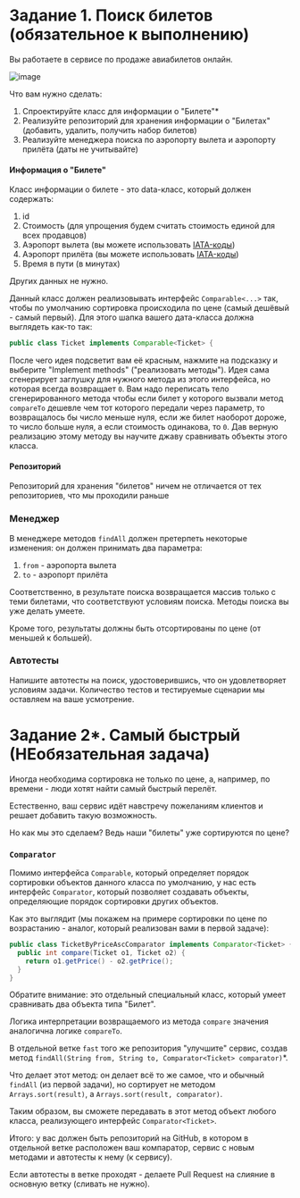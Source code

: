 # Задание 1. Поиск билетов (обязательное к выполнению)

Вы работаете в сервисе по продаже авиабилетов онлайн.

![image](https://user-images.githubusercontent.com/53707586/154491051-0bc17b53-cf07-4502-80c0-6379e1a89b92.png)

Что вам нужно сделать:
1. Спроектируйте класс для информации о "Билете"*
1. Реализуйте репозиторий для хранения информации о "Билетах" (добавить, удалить, получить набор билетов)
1. Реализуйте менеджера поиска по аэропорту вылета и аэропорту прилёта (даты не учитывайте)

#### Информация о "Билете"

Класс информации о билете - это data-класс, который должен содержать:
1. id
1. Стоимость (для упрощения будем считать стоимость единой для всех продавцов)
1. Аэропорт вылета (вы можете использовать [IATA-коды](https://ru.wikipedia.org/wiki/%D0%9A%D0%BE%D0%B4_%D0%B0%D1%8D%D1%80%D0%BE%D0%BF%D0%BE%D1%80%D1%82%D0%B0_%D0%98%D0%90%D0%A2%D0%90))
1. Аэропорт прилёта (вы можете использовать [IATA-коды](https://ru.wikipedia.org/wiki/%D0%9A%D0%BE%D0%B4_%D0%B0%D1%8D%D1%80%D0%BE%D0%BF%D0%BE%D1%80%D1%82%D0%B0_%D0%98%D0%90%D0%A2%D0%90))
1. Время в пути (в минутах)

Других данных не нужно.

Данный класс должен реализовывать интерфейс `Comparable<...>` так, чтобы по умолчанию сортировка происходила по цене (самый дешёвый - самый первый). Для этого шапка вашего дата-класса должна выглядеть как-то так:
```java
public class Ticket implements Comparable<Ticket> {
```

После чего идея подсветит вам её красным, нажмите на подсказку и выберите "Implement methods" ("реализовать методы"). Идея сама сгенерирует заглушку для нужного метода из этого интерфейса, но которая всегда возвращает `0`. Вам надо переписать тело сгенерированного метода чтобы если билет у которого вызвали метод `compareTo` дешевле чем тот которого передали через параметр, то возвращалось бы число меньше нуля, если же билет наоборот дороже, то число больше нуля, а если стоимость одинакова, то `0`. Дав верную реализацию этому методу вы научите джаву сравнивать объекты этого класса.

#### Репозиторий

Репозиторий для хранения "билетов" ничем не отличается от тех репозиториев, что мы проходили раньше

### Менеджер

В менеджере методов `findAll` должен претерпеть некоторые изменения: он должен принимать два параметра:
1. `from` - аэропорта вылета
1. `to` -  аэропорт прилёта

Соответственно, в результате поиска возвращается массив только с теми билетами, что соответствуют условиям поиска. Методы поиска вы уже делать умеете.

Кроме того, результаты должны быть отсортированы по цене (от меньшей к большей).

### Автотесты

Напишите автотесты на поиск, удостоверившись, что он удовлетворяет условиям задачи. Количество тестов и тестируемые сценарии мы оставляем на ваше усмотрение.

# Задание 2*. Самый быстрый (НЕобязательная задача)

Иногда необходима сортировка не только по цене, а, например, по времени - люди хотят найти самый быстрый перелёт.

Естественно, ваш сервис идёт навстречу пожеланиям клиентов и решает добавить такую возможность.

Но как мы это сделаем? Ведь наши "билеты" уже сортируются по цене?

### `Comparator`

Помимо интерфейса `Comparable`, который определяет порядок сортировки объектов данного класса по умолчанию, у нас есть интерфейс `Comparator`, который позволяет создавать объекты, определяющие порядок сортировки других объектов.

Как это выглядит (мы покажем на примере сортировки по цене по возрастанию - аналог, который реализован вами в первой задаче):

```java
public class TicketByPriceAscComparator implements Comparator<Ticket> {
  public int compare(Ticket o1, Ticket o2) {
    return o1.getPrice() - o2.getPrice();
  }
}
```

Обратите внимание: это отдельный специальный класс, который умеет сравнивать два объекта типа "Билет".

Логика интерпретации возвращаемого из метода `compare` значения аналогична логике `compareTo`.

В отдельной ветке `fast` того же репозитория "улучшите" сервис, создав метод `findAll(String from, String to, Comparator<Ticket> comparator)`*.

Что делает этот метод: он делает всё то же самое, что и обычный `findAll` (из первой задачи), но сортирует не методом `Arrays.sort(result)`, а `Arrays.sort(result, comparator)`.

Таким образом, вы сможете передавать в этот метод объект любого класса, реализующего интерфейс `Comparator<Ticket>`.

Итого: у вас должен быть репозиторий на GitHub, в котором в отдельной ветке расположен ваш компаратор, сервис с новым методами и автотесты к нему (к сервису).

Если автотесты в ветке проходят - делаете Pull Request на слияние в основную ветку (сливать не нужно).